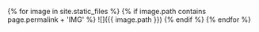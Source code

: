 {% for image in site.static_files %}
    {% if image.path contains page.permalink + 'IMG' %}
![]({{ image.path }})
    {% endif %}
{% endfor %}
